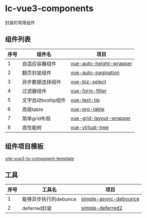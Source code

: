 # lc-vue3-components

封装的常用组件
## 组件列表

| 序号 | 组件名 | 项目 |
| ---- | ---- | ---- |
| 1 | 自适应容器组件 | [vue-auto-height-wrapper](https://github.com/dreamllq/vue-auto-height-wrapper) |
| 2 | 翻页封装组件 | [vue-auto-pagination](https://github.com/dreamllq/vue-auto-pagination) |
| 3 | 异步数据选择组件 | [vue-biz-select](https://github.com/dreamllq/vue-biz-select) |
| 4 | 过滤器组件 | [vue-form-filter](https://github.com/dreamllq/vue-form-filter) |
| 5 | 文字自动tooltip组件 | [vue-text-tip](https://github.com/dreamllq/vue-text-tip) |
| 6 | 高级table | [vue-pro-table](https://github.com/dreamllq/vue-pro-table) |
| 7 | 简单grid布局 | [vue-grid-layout-wrapper](https://github.com/dreamllq/vue-grid-layout-wrapper) |
| 8 | 高性能树 | [vue-virtual-tree](https://github.com/dreamllq/vue-virtual-tree) |

## 组件项目模板

[vite-vue3-ts-component-template](https://github.com/dreamllq/vite-vue3-ts-component-template)

## 工具

| 序号 | 工具名 | 项目 |
| ---- | ---- | ---- |
| 1 | 能够异步执行的debunce | [simple-async-debounce](https://github.com/dreamllq/simple-async-debounce) |
| 2 | deferred封装 | [simple-deferred2](https://github.com/dreamllq/simple-deferred2) |

